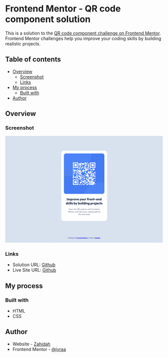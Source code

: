 # Frontend Mentor - QR code component solution

This is a solution to the [QR code component challenge on Frontend Mentor](https://www.frontendmentor.io/challenges/qr-code-component-iux_sIO_H). Frontend Mentor challenges help you improve your coding skills by building realistic projects. 

## Table of contents

- [Overview](#overview)
  - [Screenshot](#screenshot)
  - [Links](#links)
- [My process](#my-process)
  - [Built with](#built-with)
- [Author](#author)


## Overview

### Screenshot

![](images/screenshot.png)

### Links

- Solution URL: [Github](https://github.com/iyraa/QR-code-component.git)
- Live Site URL: [Github](https://iyraa.github.io/QR-code-component/)

## My process

### Built with

- HTML
- CSS 

## Author

- Website - [Zahidah](https://iyda.design)
- Frontend Mentor - [@iyraa](https://www.frontendmentor.io/profile/iyraa)

